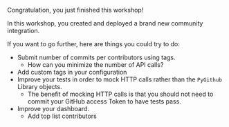 Congratulation, you just finished this workshop!

In this workshop, you created and deployed a brand new community integration.

If you want to go further, here are things you could try to do:
- Submit number of commits per contributors using tags.
  - How can you minimize the number of API calls?
- Add custom tags in your configuration
- Improve your tests in order to mock HTTP calls rather than the `PyGithub` Library objects.
  - The benefit of mocking HTTP calls is that you should not need to commit your GitHub access Token to have tests pass.
- Improve your dashboard.
  - Add top list contributors

